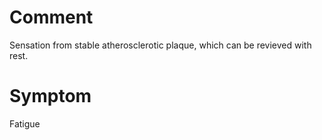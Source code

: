 # Comment

Sensation from stable atherosclerotic plaque, which can be revieved with rest.

# Symptom

Fatigue
